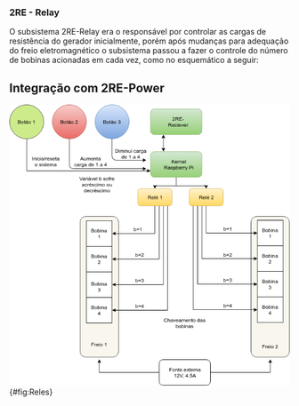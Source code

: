 ### 2RE - Relay

O subsistema 2RE-Relay era o responsável por controlar as cargas de resistência do gerador inicialmente, porém após mudanças para adequação do freio eletromagnético o subsistema passou a fazer o controle do número de bobinas acionadas em cada vez, como no esquemático a seguir:




## Integração com 2RE-Power

![reles^[Fonte: Do_autor]](imagens/reles.png){#fig:Reles}

